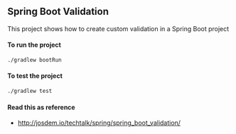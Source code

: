Spring Boot Validation
----------------------------

This project shows how to create custom validation in a Spring Boot project


#### To run the project

```bash
./gradlew bootRun
```

#### To test the project

```bash
./gradlew test
```


#### Read this as reference

* http://josdem.io/techtalk/spring/spring_boot_validation/
